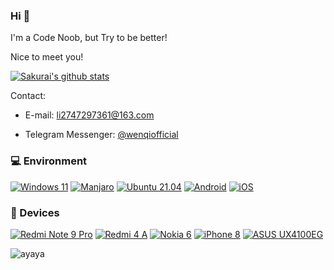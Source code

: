 ### Hi 👋

I'm a Code Noob, but Try to be better!

Nice to meet you!

[![Sakurai's github stats](https://github-readme-stats.vercel.app/api?username=WenqiOfficial&show_icons=true)](https://github.com/WenqiOfficial)

Contact:

- E-mail: <li2747297361@163.com>

- Telegram Messenger: [@wenqiofficial](https://t.me/wenqiofficial)

### 💻 Environment

[![Windows 11](https://img.shields.io/badge/Windows%2011-00BBFF?style=flat-square&logo=Windows&logoColor=FFFFFF&labelColor=00BBFF)](https://www.microsoft.com/windows11)
[![Manjaro](https://img.shields.io/badge/Manjaro-00C000?style=flat-square&logo=manjaro&logoColor=FFFFFF&labelColor=00C000)](https://manjaro.org)
[![Ubuntu 21.04](https://img.shields.io/badge/Ubuntu%2021%2e04-dd4814?style=flat-square&logo=ubuntu&logoColor=ffffff)](https://releases.ubuntu.com/21.04/)
[![Android](https://img.shields.io/badge/Android-00C000?style=flat-square&logo=android&logoColor=FFFFFF&labelColor=00C000)](https://www.android.com/android-12/)
[![iOS](https://img.shields.io/badge/iOS-4F4F4F?style=flat-square&logo=apple&logoColor=FFFFFF&labelColor=4F4F4F)](https://www.apple.com/ios)


### 📱 Devices

[![Redmi Note 9 Pro](https://img.shields.io/badge/Redmi%20Note%209%20Pro-ED9121?style=flat-square&logo=xiaomi&logoColor=FFFFFF&labelColor=ED9121)](https://www.mi.com/redminote9pro)
[![Redmi 4 A](https://img.shields.io/badge/Redmi%204%20A-ED9121?style=flat-square&logo=xiaomi&logoColor=FFFFFF&labelColor=ED9121)](https://versus.com/cn/xiaomi-redmi-4a-16gb)
[![Nokia 6](https://img.shields.io/badge/Nokia%206-4F4F4F?style=flat-square&logo=nokia&logoColor=FFFFFF&labelColor=4F4F4F)](https://www.nokia.com/phones/en_int/nokia-6-0)
[![iPhone 8](https://img.shields.io/badge/iPhone%208-4F4F4F?style=flat-square&logo=apple&logoColor=FFFFFF&labelColor=4F4F4F)](https://support.apple.com/kb/SP767)
[![ASUS UX4100EG](https://img.shields.io/badge/ASUS%20UX4100EG-0077FF?style=flat-square&logo=asus&logoColor=FFFFFF&labelColor=0077FF)](https://www.asus.com.cn/laptops/for-home/zenbook/ux4100e/)


![ayaya](https://count.ayaya.beauty/get/@WenqiOfficial?theme=rule34)